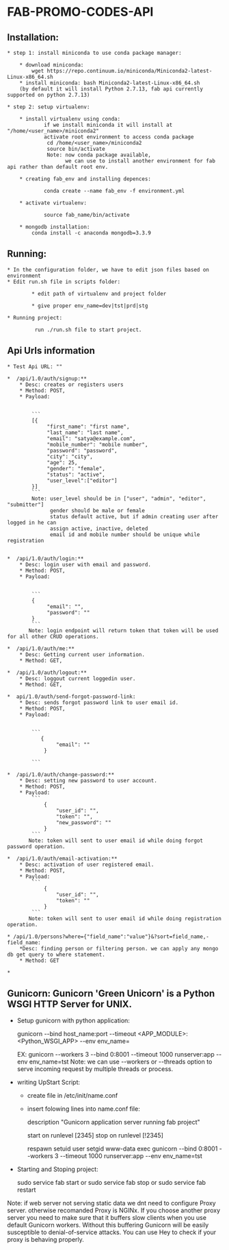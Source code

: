 # FAB-PROMO-CODES-API

## Installation:

    * step 1: install miniconda to use conda package manager:

        * download miniconda:
            wget https://repo.continuum.io/miniconda/Miniconda2-latest-Linux-x86_64.sh
        * install miniconda: bash Miniconda2-latest-Linux-x86_64.sh
        (by default it will install Python 2.7.13, fab api currently supported on python 2.7.13)

    * step 2: setup virtualenv:

        * install virtualenv using conda:
                if we install miniconda it will install at "/home/<user_name>/miniconda2"
                activate root environment to access conda package
                 cd /home/<user_name>/miniconda2
                 source bin/activate
                 Note: now conda package available,
                       we can use to install another environment for fab api rather than default root env.

        * creating fab_env and installing depences:

                conda create --name fab_env -f environment.yml

        * activate virtualenv:

                source fab_name/bin/activate

        * mongodb installation:
            conda install -c anaconda mongodb=3.3.9

## Running:

    * In the configuration folder, we have to edit json files based on environment
    * Edit run.sh file in scripts folder:

            * edit path of virtualenv and project folder

            * give proper env_name=dev|tst|prd|stg

    * Running project:

             run ./run.sh file to start project.

## Api Urls information

    * Test Api URL: ""

    *  /api/1.0/auth/signup:**
        * Desc: creates or registers users
        * Method: POST,
        * Payload:


            ```
            [{
                 "first_name": "first name",
                 "last_name": "last name",
                 "email": "satya@example.com",
                 "mobile_number": "mobile number",
                 "password": "password",
                 "city": "city",
                 "age": 25,
                 "gender": "female",
                 "status": "active",
                 "user_level":["editor"]
            }]
            ```
            Note: user_level should be in ["user", "admin", "editor", "submitter"]
                  gender should be male or female
                  status default active, but if admin creating user after logged in he can
                  assign active, inactive, deleted
                  email id and mobile number should be unique while registration


    *  /api/1.0/auth/login:**
        * Desc: login user with email and password.
        * Method: POST,
        * Payload:


            ```
            {
                 "email": "",
                 "password": ""
            }
            ```
           Note: login endpoint will return token that token will be used for all other CRUD operations.

    *  /api/1.0/auth/me:**
        * Desc: Getting current user information.
        * Method: GET,

    *  /api/1.0/auth/logout:**
        * Desc: loggout current loggedin user.
        * Method: GET,

    *  api/1.0/auth/send-forgot-password-link:
        * Desc: sends forgot password link to user email id.
        * Method: POST,
        * Payload:


            ```
               {
                    "email": ""
                }

            ```

    *  /api/1.0/auth/change-password:**
        * Desc: setting new password to user account.
        * Method: POST,
        * Payload:
            ```
                {
                    "user_id": "",
                    "token": "",
                    "new_password": ""
                }
            ```
           Note: token will sent to user email id while doing forgot password operation.

    *  /api/1.0/auth/email-activation:**
        * Desc: activation of user registered email.
        * Method: POST,
        * Payload:
            ```
                {
                    "user_id": "",
                    "token": ""
                }
            ```
           Note: token will sent to user email id while doing registration operation.

    * /api/1.0/persons?where={"field_name":"value"}&?sort=field_name,-field_name:
        *Desc: finding person or filtering person. we can apply any mongo db get query to where statement.
        * Method: GET

    *

## Gunicorn: Gunicorn 'Green Unicorn' is a Python WSGI HTTP Server for UNIX.

   * Setup gunicorn with python application:

        gunicorn --bind host_name:port --timeout <count value> <APP_MODULE>:<Python_WSGI_APP> --env env_name=<environment name>

        EX: gunicorn --workers 3 --bind 0:8001 --timeout 1000 runserver:app --env env_name=tst
        Note: we can use --workers or --threads option to serve incoming request by multiple threads or process.

   * writing UpStart Script:

        * create file in /etc/init/name.conf
        * insert folowing lines into name.conf file:

            description "Gunicorn application server running fab project"

            start on runlevel [2345]
            stop on runlevel [!2345]

            respawn
            setuid user
            setgid www-data
            exec gunicorn --bind 0:8001 --workers 3 --timeout 1000 runserver:app --env env_name=tst

   * Starting and Stoping project:

        sudo service fab start
                or
        sudo service fab stop
                or
        sudo service fab restart

Note: if web server not serving static data we dnt need to configure Proxy server.
       otherwise recomanded Proxy is NGINx. If you choose another proxy server you need to make sure that it buffers slow clients
      when you use default Gunicorn workers. Without this buffering Gunicorn will be easily susceptible to
      denial-of-service attacks. You can use Hey to check if your proxy is behaving properly.





